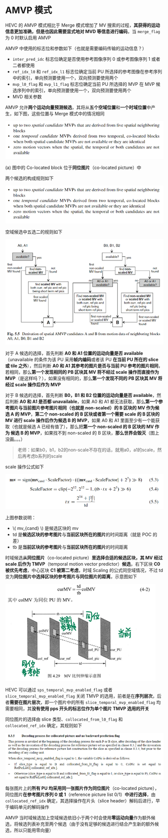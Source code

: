 # AMVP 模式

HEVC 的 AMVP 模式相比于 Merge 模式增加了 MV 搜索的过程，**其获得的运动信息更加准确，但是也因此需要显式地对 MVD 等信息进行编码**，当 `merge_flag` 为 0 时默认启用 AMVP

AMVP 中使用的标志位和参数如下（也就是需要编码传输的运动信息？）

- `inter_pred_idc` 标志位确定是否使用参考图像序列 0 或参考图像序列 1 或者二者都使用
- `ref_idx_l0` 和 `ref_idx_l1` 标志位确定当前 PU 所选择的参考图像在参考序列中的索引，单向预测要使用一个，双向预测要使用两个
- `mvp_l0_flag` 和 `mvp_l1_flag` 标志位确定当前 PU 所选择的 MVP 在 MVP 候选序列中的索引，单向预测要使用一个，双向预测要使用两个
- MVD 相关参数

AMVP 允许**两个运动向量预测候选**，其将从**五个空域位置**和**一个时域位置**中产生，如下图，这些位置与 Merge 模式中的情况相同

![Merge%20%E6%A8%A1%E5%BC%8F%2037e040729da8416787814458f4c90106/Untitled.png](markdown_images/Untitled-1604937040052.png)

(a) 图中的 Co-located block 位于**同位图片**（co-located picture）中

两个候选的构成规则如下

![AMVP%20%E6%A8%A1%E5%BC%8F%20f1a49ba1586d407bbd07d5f6d5dcbbd0/Untitled.png](markdown_images/Untitled-1604937040052.png)

空域候选中五选二的规则如下

![AMVP%20%E6%A8%A1%E5%BC%8F%20f1a49ba1586d407bbd07d5f6d5dcbbd0/Untitled%201.png](markdown_images/Untitled%201-1604937040052.png)

对于 A 候选的选择，首先判断 **A0 和 A1 位置的运动向量是否 available**（unavailable 的条件为该 PU 采用**帧内编码**或者该 PU **在当前 PU 所在的 slice 或 tile 之外**），然后判断 **A0 和 A1 其参考的图片是否与当前 PU 参考的图片相同**，若相同，那么**第一个发现相同的 PB 区块其 MV 将不经过 scale 操作而直接作为 MVP**（是这样吗？），如果没有相同的，那么**第一个发现不同的 PB 区块其 MV 将经过 scale 操作后作为 MVP**

对于 B 候选的选择，首先判断 **B0，B1 和 B2 位置的运动向量是否 available**，然后判断 **A0 和 A1 是否都 unavailable**，如果 A0 和 A1 都无法获取，那么**第一个参考图片与当前图片参考图片相同（也就是 non-scaled）的 B 区块的 MV 作为候选 A 的 MVP**，**第二个 non-scaled 的 B 区块或者第一个需要 scale 的 B 区块的 MV 进行 scale 操作后作为候选 B 的 MVP**，如果 A0 和 A1 里面至少有一个能获取（也就是候选 A 已经有值了），那么把**第一个 non-scaled 的 B 区块的 MV 作为 候选 B 的 MVP**，如果找不到 non-scaled 的 B 区块，**那么世界会毁灭**（图上没画。。。）

> 老师：如果b0，b1，b2的non-scale不存在的话，就用a0，a1的scale，然后再考虑b系列的scale

scale 操作公式如下

![AMVP%20%E6%A8%A1%E5%BC%8F%20f1a49ba1586d407bbd07d5f6d5dcbbd0/Untitled%202.png](markdown_images/Untitled%202-1604937040052.png)

上图参数说明：

- \\( mv_{cand} \\) 是候选区块的 mv
- td 是**候选区块的参考图片**与**当前区块所在的图片**的时间距离（就是 POC 的差）
- tb 是**当前区块的参考图片**与**当前区块所在的图片**的时间距离

时域候选**从同位图片**（co-located  picture）**里选择合适的候选区块，其 MV 经过 scale 后作为 TMVP**（temporal motion vector predictor）**候选**，右下区块 **C0 被优先考虑**，中心区块 **C1 被第二考虑**，时域 Scaling 的公式同空域情况，不过 td 变为**同位图片中选择区块的参考图片与同位图片的距离**，示意图如下

![AMVP%20%E6%A8%A1%E5%BC%8F%20f1a49ba1586d407bbd07d5f6d5dcbbd0/Untitled%203.png](markdown_images/Untitled%203-1604937040053.png)

HEVC 可以通过 `sps_temporal_mvp_enabled_flag` 或者 `slice_temporal_mvp_enabled_flag` 关闭 TMVP 的选用，前者是在**序列层次**，后者**需要在图片层次**，即一个图片中的所有 `slice_temporal_mvp_enabled_flag` 均需要相同，其**没有使用 pps 开头的标志位作为单个图片 TMVP 选用的开关**

同位图片的选择由 slice 类型、`collocated_from_l0_flag` 和 `collocated_ref_idx` 确定，其规则如下

![AMVP%20%E6%A8%A1%E5%BC%8F%20f1a49ba1586d407bbd07d5f6d5dcbbd0/Untitled%204.png](markdown_images/Untitled%204-1604937040053.png)

每张图片上的**所有 PU 均采用同一张图片作为同位图片**（co-located picture），同位图片**在参考图片序列 0 或 1**（reference picture list 0/1）**中进行选择**，由 `collocated_ref_idx` 确定，其选择操作在片头（slice header）解码后进行，早于编码单元的解码操作

AMVP 当时域候选加上空域候选依旧小于两个时会使用**零运动向量**作为额外候选，将候选列表补充至两个候选（由于没有足够的候选进行结合产生新的额外候选，所以只能用零向量）